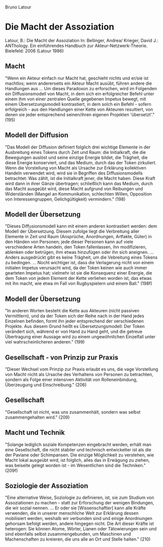 Bruno Latour

# Die Macht der Assoziation

Latour, B.:
Die Macht der Assoziation
In: Bellinger, Andrea/ Krieger, David J.:
ANThology. Ein einführendes Handbuch zur Akteur-Netzwerk-Theorie.
Bielefeld: 2006
(Latour 1986)

## Macht
"Wenn ein Akteur einfach nur Macht hat, geschieht nichts und er/sie ist machtlos; wenn andererseits ein Akteur Macht ausübt, führen andere die Handlungen aus ... Um dieses Paradoxon zu erforschen, wird im Folgenden ein Diffusionsmodell von Macht, in dem sich ein erfolgreicher Befehl unter einem ihm von einer zentralen Quelle gegebenen Impetus bewegt, mit einem Übersetzungsmodell kontrastiert, in dem solch ein Befehl - sofern erfolgreich - aus den Handlungen einer Kette von Akteuren resultiert, von denen sie jeder entsprechend seinen/ihren eigenen Projekten 'übersetzt'." (195)

## Modell der Diffusion
"Das Modell der Diffusion definiert folglich drei wichtige Elemente in der Ausbreitung eines Tokens durch Zeit und Raum: die Initialkraft, die die Bewegungen auslöst und seine einzige Energie bildet, die Trägheit, die diese Energie konserviert, und das Medium, durch das der Token zirkuliert. Wenn die Vorstellung von Macht als Ursache zur Erklärung kollektiven Handeln verwendet wird, wird sie in Begriffen des Diffusionsmodells betrachtet: Was zählt, ist die Initialkraft jener, die Macht haben. Diese Kraft wird dann in ihrer Gänze übertragen; schließlich kann das Medium, durch das Macht ausgeübt wird, diese Macht aufgrund von Reibungen und Widerständen (Mangel an Kommunikation, schlechten Willen, Opposition von Interessengruppen, Gelichgültigkeit) vermindern." (198)

## Modell der Übersetzung
"Dieses Diffusionsmodell kann mit einem anderen kontrastiert werden: dem Modell der Übersetzung. Diesem zufolge liegt die Verbreitung aller Elemente in Zeit und Raum (Ansprüche, Anordnungen, Artfakte, Güter) in den Händen von Personen; jede dieser Personen kann auf viele verschiedene Arten handeln, den Token fallenlassen, ihn modifizieren, ablenken oder betrügen, ihm etwas hinzufügen oder ihn sich aneignen. ... Anders ausgedrückt gibt es keine Trägheit, um die Vebreitung eines Tokens zu bedingen. ... Nocht wichtiger ist, dass die Verlagerung nicht von einem initialen Impetus verursacht wird, da der Token keinen wie auch immer gearteten Impetus hat; vielmehr ist sie die Konsequenz einer Energie, die dem Token von jedem Element der Kette verliehen worden ist, das etwas mit ihn macht, wie etwa im Fall von Rugbyspielern und einem Ball." (198f)

## Modell der Übersetzung
"In anderen Worten besteht die Kette aus Akteuren (nicht passiven Vermittlern), und da der Token sich der Reihe nach in der Hand jedes Einzelnen befinden, formt ihn jeder entsprechend der verschiedenen Projekte. Aus diesem Grund heißt es Übersetzungsmodell: Der Token verändert sich, während er von Hand zu Hand geht, und die getreue Übertragung einer Aussage wird zu einem ungewöhnlichen Einzelfall unter viel wahrscheinlicheren anderen." (199)

## Gesellschaft - von Prinzip zur Praxis
"Dieser Wechsel vom Prinzip zur Praxis erlaubt es uns, die vage Vorstellung von Macht nicht als Ursache des Verhaltens von Personen zu betrachten, sondern als Folge einer intensiven Aktivität von Rolleneinbindung, Überzeugung und Einschreibung." (206)

## Gesellschaft
"Gesellschaft ist nicht, was uns zusammenhält, sondern was selbst zusammengehalten wird." (209)

## Macht und Technik
"Solange lediglich soziale Kompetenzen eingebracht werden, erhält man eine Gesellschaft, die nicht stabiler und technisch entwickelter ist als die der Paviane oder Schimpansen. Die einzige Möglichkeit zu verstehen, wie Macht lokal ausgeübt wird, ist folglich, alles das in Erwägung zu ziehen, was beiseite gelegt worden ist - im Wesentlichen sind die Techniken." (209f)

## Soziologie der Assoziation
"Eine alternative Weise, Soziologie zu definieren, ist, sie zum Studium von Assoziationen zu machen - statt zur Erforschung der wenigen Bindungen, die wir sozial nennen. ... Er oder sie [Wissenschaftler] kann alle Kräfte verwenden, die in unserer menschliche Welt zur Erklärung dessen mobilisiert werden, weshalb wir verbunden sind und einige Anordnungen gehorsam befolgt werden, andere hingegen nicht. Die Art dieser Kräfte ist heterogen: Sie können Atome, Wörter, Lianen oder Tätowierungen sein und sind ebenfalls selbst zusammengebunden, um Maschinen und Machenschaften zu kreieren, die uns alle an Ort und Stelle halten." (210)

